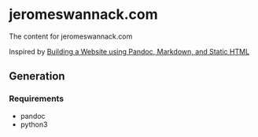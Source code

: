 # jeromeswannack.com

The content for jeromeswannack.com

Inspired by [Building a Website using Pandoc, Markdown, and Static HTML](https://wstyler.ucsd.edu/posts/pandoc_website.html)

## Generation

### Requirements

* pandoc
* python3